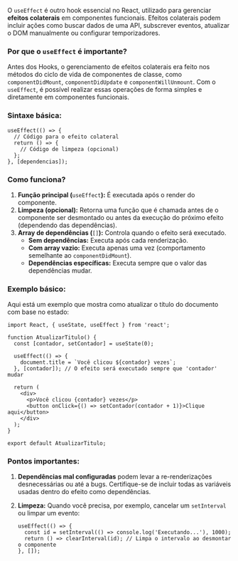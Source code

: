 O `useEffect` é outro hook essencial no React, utilizado para gerenciar **efeitos colaterais** em componentes funcionais. Efeitos colaterais podem incluir ações como buscar dados de uma API, subscrever eventos, atualizar o DOM manualmente ou configurar temporizadores.

### Por que o `useEffect` é importante?

Antes dos Hooks, o gerenciamento de efeitos colaterais era feito nos métodos do ciclo de vida de componentes de classe, como `componentDidMount`, `componentDidUpdate` e `componentWillUnmount`. Com o `useEffect`, é possível realizar essas operações de forma simples e diretamente em componentes funcionais.

### Sintaxe básica:

```
useEffect(() => {
  // Código para o efeito colateral
  return () => {
    // Código de limpeza (opcional)
  };
}, [dependencias]);
```

### Como funciona?

1. **Função principal (**`useEffect`**):** É executada após o render do componente.
2. **Limpeza (opcional):** Retorna uma função que é chamada antes de o componente ser desmontado ou antes da execução do próximo efeito (dependendo das dependências).
3. **Array de dependências (**`[]`**):** Controla quando o efeito será executado.
    - **Sem dependências:** Executa após cada renderização.
    - **Com array vazio:** Executa apenas uma vez (comportamento semelhante ao `componentDidMount`).
    - **Dependências específicas:** Executa sempre que o valor das dependências mudar.

### Exemplo básico:

Aqui está um exemplo que mostra como atualizar o título do documento com base no estado:

```
import React, { useState, useEffect } from 'react';

function AtualizarTitulo() {
  const [contador, setContador] = useState(0);

  useEffect(() => {
    document.title = `Você clicou ${contador} vezes`;
  }, [contador]); // O efeito será executado sempre que 'contador' mudar

  return (
    <div>
      <p>Você clicou {contador} vezes</p>
      <button onClick={() => setContador(contador + 1)}>Clique aqui</button>
    </div>
  );
}

export default AtualizarTitulo;
```

### Pontos importantes:

1. **Dependências mal configuradas** podem levar a re-renderizações desnecessárias ou até a bugs. Certifique-se de incluir todas as variáveis usadas dentro do efeito como dependências.
2. **Limpeza:** Quando você precisa, por exemplo, cancelar um `setInterval` ou limpar um evento:

    ```
    useEffect(() => {
      const id = setInterval(() => console.log('Executando...'), 1000);
      return () => clearInterval(id); // Limpa o intervalo ao desmontar o componente
    }, []);
    ```



